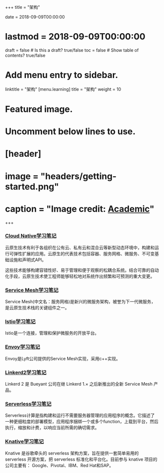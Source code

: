 +++
title = "架构"

date = 2018-09-09T00:00:00
# lastmod = 2018-09-09T00:00:00

draft = false  # Is this a draft? true/false
toc = false  # Show table of contents? true/false

# Add menu entry to sidebar.
linktitle = "架构"
[menu.learning]
title = "架构"
weight = 10

# Featured image.
# Uncomment below lines to use.
# [header]
# image = "headers/getting-started.png"
# caption = "Image credit: [**Academic**](https://github.com/gcushen/hugo-academic/)"
+++

### [Cloud Native学习笔记](https://skyao.io/learning-cloudnative/)

云原生技术有利于各组织在公有云、私有云和混合云等新型动态环境中，构建和运行可弹性扩展的应用。云原生的代表技术包括容器、服务网格、微服务、不可变基础设施和声明式API。

这些技术能够构建容错性好、易于管理和便于观察的松耦合系统。结合可靠的自动化手段，云原生技术使工程师能够轻松地对系统作出频繁和可预测的重大变更。

### [Service Mesh学习笔记](https://skyao.io/learning-servicemesh/)

Service Mesh(中文名：服务网格)是新兴的微服务架构，被誉为下一代微服务，是云原生技术栈的关键组件之一。

### [Istio学习笔记](https://skyao.io/learning-istio/)

Istio是一个连接，管理和保护微服务的开放平台。

### [Envoy学习笔记](https://skyao.io/learning-envoy/)

Envoy是Lyft公司提供的Service Mesh实现，采用c++实现。

### [Linkerd2学习笔记](https://skyao.io/learning-linkerd2/)

Linkerd 2 是 Bueyant 公司在继 Linkerd 1.× 之后新推出的全新 Service Mesh 产品。

### [Serverless学习笔记](https://skyao.io/learning-serverless/)

Serverless计算是指构建和运行不需要服务器管理的应用程序的概念。它描述了一种更细粒度的部署模型，应用程序捆绑一个或多个function，上载到平台，然后执行，缩放和计费，以响应当前所需的确切需求。

### [Knative学习笔记](https://skyao.io/learning-knative/)

Knative 是谷歌牵头的 serverless 架构方案，旨在提供一套简单易用的 serverless 开源方案，把 serverless 标准化和平台化。目前参与 knative 项目的公司主要有： Google、Pivotal、IBM、Red Hat和SAP。